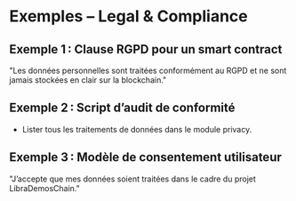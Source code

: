 # Exemples – Legal & Compliance

## Exemple 1 : Clause RGPD pour un smart contract
"Les données personnelles sont traitées conformément au RGPD et ne sont jamais stockées en clair sur la blockchain."

## Exemple 2 : Script d’audit de conformité
- Lister tous les traitements de données dans le module privacy.

## Exemple 3 : Modèle de consentement utilisateur
"J’accepte que mes données soient traitées dans le cadre du projet LibraDemosChain."
